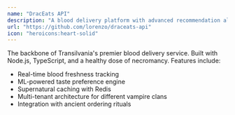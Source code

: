 ```yaml
---
name: "DracEats API"
description: "A blood delivery platform with advanced recommendation algorithms for vampires with sophisticated palates. Features real-time freshness tracking and mystical caching layers."
url: "https://github.com/lorenzo/draceats-api"
icon: "heroicons:heart-solid"
---
```


The backbone of Transilvania's premier blood delivery service. Built with Node.js, TypeScript, and a healthy dose of necromancy. Features include:

- Real-time blood freshness tracking
- ML-powered taste preference engine
- Supernatural caching with Redis
- Multi-tenant architecture for different vampire clans
- Integration with ancient ordering rituals
